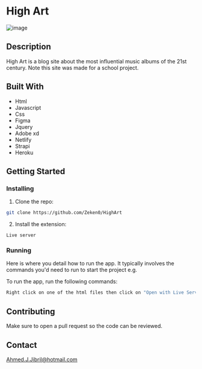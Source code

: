 # High Art

![image](https://ahmedjjibril.netlify.app/img/highart2.JPG)

## Description

High Art is a blog site about the most influential music albums of the 21st century. Note this site was made for a school project.

## Built With

- Html
- Javascript
- Css
- Figma
- Jquery
- Adobe xd
- Netlify
- Strapi
- Heroku

## Getting Started

### Installing

1. Clone the repo:

```bash
git clone https://github.com/Zeken0/HighArt
```

2. Install the extension:

```
Live server
```

### Running

Here is where you detail how to run the app. It typically involves the commands you'd need to run to start the project e.g.

To run the app, run the following commands:

```bash
Right click on one of the html files then click on "Open with Live Server"
```

## Contributing

Make sure to open a pull request so the code can be reviewed.

## Contact

Ahmed.J.Jibril@hotmail.com
